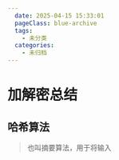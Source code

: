 ```yaml
---
  date: 2025-04-15 15:33:01
  pageClass: blue-archive
  tags:
    - 未分类
  categories:
    - 未归档
---
```


# 加解密总结

## 哈希算法
>也叫摘要算法，用于将输入